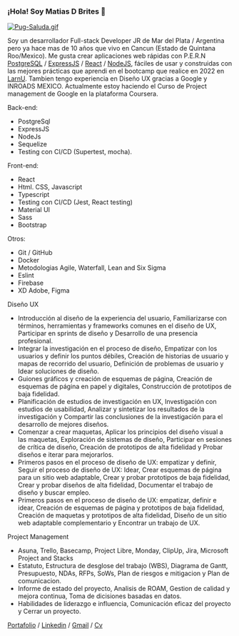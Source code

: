 ### ¡Hola! Soy Matias D Brites 👋

[![Pug-Saluda.gif](https://i.postimg.cc/90N3ZXNZ/Pug-Saluda.gif)](https://postimg.cc/m1M6G44g)

Soy un desarrollador Full-stack Developer JR de Mar del Plata / Argentina pero ya hace mas de 10 años que vivo en Cancun (Estado de Quintana Roo/Mexico). Me gusta crear aplicaciones web rápidas con P.E.R.N    [PostgreSQL](https://www.postgresql.org/) / [ExpressJS](https://expressjs.com/es/) / [React](https://es.reactjs.org/) / [NodeJS](https://nodejs.org/en/), fáciles de usar y construidas con las mejores prácticas que aprendi en el bootcamp que realice en 2022 en [LarnU](https://www.larnu.com/bootcamp).
Tambien tengo experiencia en Diseño UX gracias a Google y INROADS MEXICO. Actualmente estoy haciendo el Curso de Project management de Google en la plataforma Coursera.

Back-end:
* PostgreSql
* ExpressJS
* NodeJs
* Sequelize
* Testing con CI/CD (Supertest, mocha).

Front-end:
* React 
* Html. CSS, Javascript
* Typescript
* Testing con CI/CD (Jest, React testing)
* Material UI
* Sass
* Bootstrap

Otros:
* Git / GitHub
* Docker
* Metodologias Agile, Waterfall, Lean and Six Sigma
* Eslint
* Firebase
* XD Adobe, Figma

Diseño UX
* Introducción al diseño de la experiencia del usuario, Familiarizarse con términos, herramientas y frameworks comunes en el diseño de UX,
Participar en sprints de diseño y Desarrollo de una presencia profesional.
* Integrar la investigación en el proceso de diseño, Empatizar con los usuarios y definir los puntos débiles, Creación de historias de usuario y mapas de recorrido del usuario, Definición de problemas de usuario y Idear soluciones de diseño.
* Guiones gráficos y creación de esquemas de página, Creación de esquemas de página en papel y digitales, Construcción de prototipos de baja fidelidad.
* Planificación de estudios de investigación en UX, Investigación con estudios de usabilidad, Analizar y sintetizar los resultados de la investigación y Compartir las conclusiones de la investigación para el desarrollo de mejores diseños.
* Comenzar a crear maquetas, Aplicar los principios del diseño visual a las maquetas, Exploración de sistemas de diseño, Participar en sesiones de crítica de diseño, Creación de prototipos de alta fidelidad y Probar diseños e iterar para mejorarlos.
* Primeros pasos en el proceso de diseño de UX: empatizar y definir, Seguir el proceso de diseño de UX: Idear, Crear esquemas de página para un sitio web adaptable, Crear y probar prototipos de baja fidelidad, Crear y probar diseños de alta fidelidad, Documentar el trabajo de diseño y buscar empleo.
* Primeros pasos en el proceso de diseño de UX: empatizar, definir e idear, Creación de esquemas de página y prototipos de baja fidelidad, Creación de maquetas y prototipos de alta fidelidad, Diseño de un sitio web adaptable complementario y Encontrar un trabajo de UX.

Project Management
* Asuna, Trello, Basecamp, Project Libre, Monday, ClipUp, Jira, Microsoft Project and Stacks
* Estatuto, Estructura de desglose del trabajo (WBS), Diagrama de Gantt, Presupuesto, NDAs, RFPs, SoWs, Plan de riesgos e mitigacion y Plan de comunicacion.
* Informe de estado del proyecto, Analisis de ROAM, Gestion de calidad y mejora continua, Toma de dicisiones basadas en datos.
* Habilidades de liderazgo e influencia, Comunicación eficaz del proyecto y Cerrar un proyecto. 


[Portafolio](https://proyecto-final-react-mdb.vercel.app/) / [Linkedin](https://www.linkedin.com/in/matias-d-brites-9b0251a3/) / [Gmail](mailto:matias.brites@gmail.com) / [Cv](https://matiasdbrites.github.io/cv_mdb/)





<!-- ## Puedes encontrarme en: -->

<!-- - Web personal [alextomas.com](https://alextomas.com)
- [LinkedIn](https://www.linkedin.com/in/alex-tomas/)
- [Medium](https://alextomash.medium.com/)
- [Dev.to](https://dev.to/alextomas80/)
- [Instagram](https://www.instagram.com/alextomas/)
 -->
<!--
**MatiasDBrites/MatiasDBrites** is a ✨ _special_ ✨ repository because its `README.md` (this file) appears on your GitHub profile.

Here are some ideas to get you started:

- 🔭 I’m currently working on ...
- 🌱 I’m currently learning ...
- 👯 I’m looking to collaborate on ...
- 🤔 I’m looking for help with ...
- 💬 Ask me about ...
- 📫 How to reach me: ...
- 😄 Pronouns: ...
- ⚡ Fun fact: ...
-->

